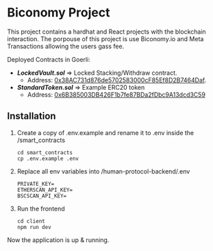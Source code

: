 # Biconomy Project

This project contains a hardhat and React projects with the blockchain interaction.
The porpouse of this project is use Biconomy.io and Meta Transactions allowing the users gass fee.

Deployed Contracts in Goerli:
- ***LockedVault.sol*** => Locked Stacking/Withdraw contract.
    - Address: [0x38AC731d876de5702583000cF85Ef8D2B7464Daf](https://goerli.etherscan.io/address/0x38AC731d876de5702583000cF85Ef8D2B7464Daf).
- ***StandardToken.sol*** => Example ERC20 token
    - Address: [0x6B385003DB426F1b7fe87BDa2fDbc9A13dcd3C59](https://goerli.etherscan.io/address/0x6B385003DB426F1b7fe87BDa2fDbc9A13dcd3C59)

## Installation
1. Create a copy of .env.example and rename it to .env inside the /smart_contracts
    ```shell
    cd smart_contracts
    cp .env.example .env
    ```
2. Replace all env variables into /human-protocol-backend/.env
	```shell
    PRIVATE_KEY=
    ETHERSCAN_API_KEY=
    BSCSCAN_API_KEY=
    ```
3. Run the frontend
	```shell
    cd client
    npm run dev
    ```

Now the application is up & running.